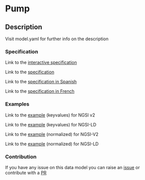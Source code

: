 # Pump

## Description 

Visit model.yaml for further info on the description
### Specification

Link to the [interactive specification](https://swagger.lab.fiware.org/?url=https://smart-data-models.github.io/dataModel.WaterNetworkManagement/Pump/swagger.yaml)

Link to the [specification](https://github.com/smart-data-models/dataModel.WaterNetworkManagement/blob/master/Pump/doc/spec.md)

Link to the [specification in Spanish](https://github.com/smart-data-models/dataModel.WaterNetworkManagement/blob/master/Pump/doc/spec_ES.md)

Link to the [specification in French](https://github.com/smart-data-models/dataModel.WaterNetworkManagement/blob/master/Pump/doc/spec_FR.md)
### Examples

Link to the [example](https://smart-data-models.github.io/dataModel.WaterNetworkManagement/Pump/examples/example.json) (keyvalues) for NGSI v2

Link to the [example](https://smart-data-models.github.io/dataModel.WaterNetworkManagement/Pump/examples/example.jsonld) (keyvalues) for NGSI-LD

Link to the [example](https://smart-data-models.github.io/dataModel.WaterNetworkManagement/Pump/examples/example-normalized.json) (normalized) for NGSI-V2

Link to the [example](https://smart-data-models.github.io/dataModel.WaterNetworkManagement/Pump/examples/example-normalized.jsonld) (normalized) for NGSI-LD
### Contribution

 If you have any issue on this data model you can raise an [issue](https://github.com/smart-data-models/dataModel.WaterNetworkManagement/issues)  or contribute with a [PR](https://github.com/smart-data-models/dataModel.WaterNetworkManagement/pulls)